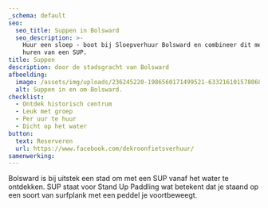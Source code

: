```yaml
---
_schema: default
seo:
  seo_title: Suppen in Bolsward
  seo_description: >-
    Huur een sloep - boot bij Sloepverhuur Bolsward en combineer dit met het
    huren van een SUP.
title: Suppen
description: door de stadsgracht van Bolsward
afbeelding:
  image: /assets/img/uploads/236245220-1986560171499521-6332161015780689898-n.jpg
  alt: Suppen in en om Bolsward.
checklist:
  - Ontdek historisch centrum
  - Leuk met groep
  - Per uur te huur
  - Dicht op het water
button:
  text: Reserveren
  url: https://www.facebook.com/dekroonfietsverhuur/
samenwerking:
---
```


Bolsward is bij uitstek een stad om met een SUP vanaf het water te ontdekken. SUP staat voor Stand Up Paddling wat betekent dat je staand op een soort van surfplank met een peddel je voortbeweegt.&nbsp;
